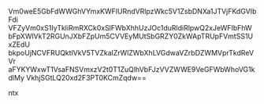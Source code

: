 Vm0weE5GbFdWWGhVYmxKWFlURndVRlpzWkc5V1ZsbDNXa1JTVjFKdGVIbFdi
VFZyVm0xS1IyTkliRmRXCk0xSlFWbXhhUzJOc1duRldiRlpwQ2xJeWFIbFhW
bFpXWlVkT2RGUnJXbFZpUm5CVVEyMUtSbGRZY0ZkWApTRUpFVmtSS1UxZEdU
bkpoUjNCVFRUQktlVkV5TVZkalZrWlZWbXhLVGdwaVZrbDZWMVprTkdReVVr
aFYKYWxwT1VsaFNSVmxzV2t0T1ZuQlhVbFJzVVZWWE9VeGFWbWhoVG1kdlMy
VkhjSGtLQ20xd2F3PT0KCmZqdw==

ntx